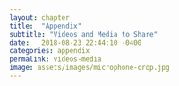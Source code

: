 ```yaml
---
layout: chapter
title:  "Appendix"
subtitle: "Videos and Media to Share"
date:   2018-08-23 22:44:10 -0400
categories: appendix
permalink: videos-media
image: assets/images/microphone-crop.jpg
---
```

